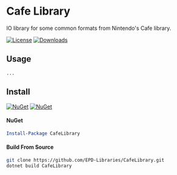 # Cafe Library

IO library for some common formats from Nintendo's Cafe library.

[![License](https://img.shields.io/badge/License-MIT-blue.svg)](https://github.com/EPD-Libraries/CafeLibrary/blob/master/License.md) [![Downloads](https://img.shields.io/github/downloads/EPD-Libraries/CafeLibrary/total)](https://github.com/EPD-Libraries/CafeLibrary/releases)

## Usage

```
...
```

## Install

[![NuGet](https://img.shields.io/nuget/v/CafeLibrary.svg)](https://www.nuget.org/packages/CafeLibrary) [![NuGet](https://img.shields.io/nuget/dt/CafeLibrary.svg)](https://www.nuget.org/packages/CafeLibrary)

#### NuGet
```powershell
Install-Package CafeLibrary
```

#### Build From Source
```sh
git clone https://github.com/EPD-Libraries/CafeLibrary.git
dotnet build CafeLibrary
```